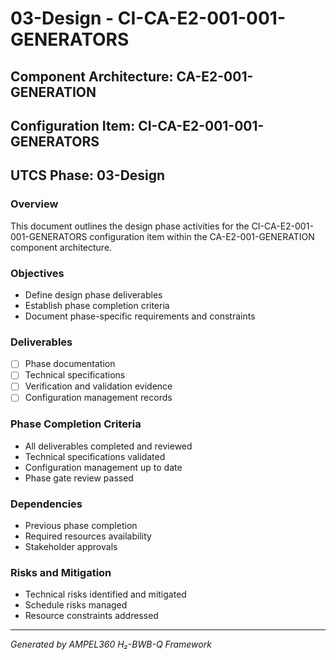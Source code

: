 # 03-Design - CI-CA-E2-001-001-GENERATORS

## Component Architecture: CA-E2-001-GENERATION
## Configuration Item: CI-CA-E2-001-001-GENERATORS
## UTCS Phase: 03-Design

### Overview
This document outlines the design phase activities for the CI-CA-E2-001-001-GENERATORS configuration item within the CA-E2-001-GENERATION component architecture.

### Objectives
- Define design phase deliverables
- Establish phase completion criteria
- Document phase-specific requirements and constraints

### Deliverables
- [ ] Phase documentation
- [ ] Technical specifications
- [ ] Verification and validation evidence
- [ ] Configuration management records

### Phase Completion Criteria
- All deliverables completed and reviewed
- Technical specifications validated
- Configuration management up to date
- Phase gate review passed

### Dependencies
- Previous phase completion
- Required resources availability
- Stakeholder approvals

### Risks and Mitigation
- Technical risks identified and mitigated
- Schedule risks managed
- Resource constraints addressed

---
*Generated by AMPEL360 H₂-BWB-Q Framework*
